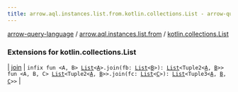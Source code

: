 ```yaml
---
title: arrow.aql.instances.list.from.kotlin.collections.List - arrow-query-language
---
```


[arrow-query-language](../../index.html) / [arrow.aql.instances.list.from](../index.html) / [kotlin.collections.List](./index.html)

### Extensions for kotlin.collections.List

| [join](join.html) | `infix fun <A, B> `[`List`](https://kotlinlang.org/api/latest/jvm/stdlib/kotlin.collections/-list/index.html)`<`[`A`](join.html#A)`>.join(fb: `[`List`](https://kotlinlang.org/api/latest/jvm/stdlib/kotlin.collections/-list/index.html)`<`[`B`](join.html#B)`>): `[`List`](https://kotlinlang.org/api/latest/jvm/stdlib/kotlin.collections/-list/index.html)`<Tuple2<`[`A`](join.html#A)`, `[`B`](join.html#B)`>>`<br>`fun <A, B, C> `[`List`](https://kotlinlang.org/api/latest/jvm/stdlib/kotlin.collections/-list/index.html)`<Tuple2<`[`A`](join.html#A)`, `[`B`](join.html#B)`>>.join(fc: `[`List`](https://kotlinlang.org/api/latest/jvm/stdlib/kotlin.collections/-list/index.html)`<`[`C`](join.html#C)`>): `[`List`](https://kotlinlang.org/api/latest/jvm/stdlib/kotlin.collections/-list/index.html)`<Tuple3<`[`A`](join.html#A)`, `[`B`](join.html#B)`, `[`C`](join.html#C)`>>` |

